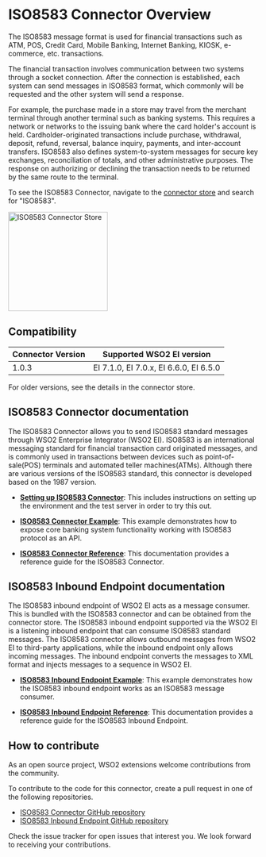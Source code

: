 # ISO8583 Connector Overview

The ISO8583 message format is used for financial transactions such as ATM, POS, Credit Card, Mobile Banking, Internet Banking, KIOSK, e-commerce, etc. transactions.

The financial transaction involves communication between two systems through a socket connection. After the connection is established, each system can send messages in ISO8583 format, which commonly will be requested and the other system will send a response. 

For example, the purchase made in a store may travel from the merchant terminal through another terminal such as banking systems. This requires a network or networks to the issuing bank where the card holder's account is held.
Cardholder-originated transactions include purchase, withdrawal, deposit, refund, reversal, balance inquiry, payments, and inter-account transfers. ISO8583 also defines system-to-system messages for secure key exchanges, reconciliation of totals, and other administrative purposes. The response on authorizing or declining the transaction needs to be returned by the same route to the terminal.

To see the ISO8583 Connector, navigate to the [connector store](https://store.wso2.com/store/assets/esbconnector/list) and search for "ISO8583".

<img src="{{base_path}}/assets/img/integrate/connectors/iso8583-store.png" title="ISO8583 Connector Store" width="200" alt="ISO8583 Connector Store"/>

## Compatibility

| Connector Version | Supported WSO2 EI version |
| ------------- |-------------|
| 1.0.3    | EI 7.1.0, EI 7.0.x, EI 6.6.0, EI 6.5.0 |

For older versions, see the details in the connector store.

## ISO8583 Connector documentation

The ISO8583 Connector allows you to send ISO8583 standard messages through WSO2 Enterprise Integrator (WSO2 EI). ISO8583 is an international messaging standard for financial transaction card originated messages, and is commonly used in transactions between devices such as point-of-sale(POS) terminals and automated teller machines(ATMs). Although there are various versions of the ISO8583 standard, this connector is developed based on the 1987 version. 

* **[Setting up ISO8583 Connector]({{base_path}}/reference/connectors/ISO8583-connector/ISO8583-connector-configuration/)**: This includes instructions on setting up the environment and the test server in order to try this out. 

* **[ISO8583 Connector Example]({{base_path}}/reference/connectors/ISO8583-connector/ISO8583-connector-example/)**: This example demonstrates how to expose core banking system functionality working with ISO8583 protocol as an API. 

* **[ISO8583 Connector Reference]({{base_path}}/reference/connectors/ISO8583-connector/ISO8583-connector-reference/)**: This documentation provides a reference guide for the ISO8583 Connector.

## ISO8583 Inbound Endpoint documentation

The ISO8583 inbound endpoint of WSO2 EI acts as a message consumer. This is bundled with the ISO8583 connector and can be obtained from the connector store. The ISO8583 inbound endpoint supported via the WSO2 EI is a listening inbound endpoint that can consume ISO8583 standard messages. The ISO8583 connector allows outbound messages from WSO2 EI to third-party applications, while the inbound endpoint only allows incoming messages. The inbound endpoint converts the messages to XML format and injects messages to a sequence in WSO2 EI.

* **[ISO8583 Inbound Endpoint Example]({{base_path}}/reference/connectors/ISO8583-connector/ISO8583-inbound-endpoint-example/)**: This example demonstrates how the ISO8583 inbound endpoint works as an ISO8583 message consumer. 

* **[ISO8583 Inbound Endpoint Reference]({{base_path}}/reference/connectors/ISO8583-connector/ISO8583-inbound-endpoint-config/)**: This documentation provides a reference guide for the ISO8583 Inbound Endpoint.

## How to contribute

As an open source project, WSO2 extensions welcome contributions from the community. 

To contribute to the code for this connector, create a pull request in one of the following repositories. 

* [ISO8583 Connector GitHub repository](https://github.com/wso2-extensions/esb-connector-iso8583)
* [ISO8583 Inbound Endpoint GitHub repository](https://github.com/wso2-extensions/esb-inbound-iso8583)

Check the issue tracker for open issues that interest you. We look forward to receiving your contributions.

